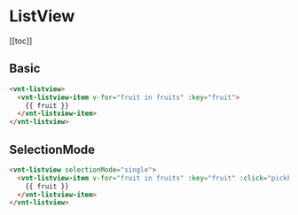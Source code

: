 # ListView

[[toc]]

## Basic

<listview-basic />

```html
<vnt-listview>
  <vnt-listview-item v-for="fruit in fruits" :key="fruit">
    {{ fruit }}
  </vnt-listview-item>
</vnt-listview>
```

## SelectionMode

<listview-selection-single />

```html
<vnt-listview selectionMode="single">
  <vnt-listview-item v-for="fruit in fruits" :key="fruit" :click="pickFruit">
    {{ fruit }}
  </vnt-listview-item>
</vnt-listview>
```

